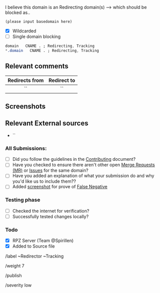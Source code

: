 I believe this domain is an Redirecting domain(s) --> which should be blocked as..

```
(please input basedomain here)
```

- [X] Wildcarded
- [ ] Single domain blocking

```css
domain   CNAME . ; Redirecting, Tracking
*.domain   CNAME . ; Redirecting, Tracking
```

## Relevant comments
<!-- Be as clear as possible: nobody can read your mind, and nobody is looking at your issue over your shoulder. -->
| Redirects from | Redirect to |
| :------------: | :---------: |
|       ``       |     ``      |


## Screenshots


## Relevant External sources
- ``

### All Submissions:
- [ ] Did you follow the guidelines in the [Contributing](CONTRIBUTING.md)
	  document?
- [ ] Have you checked to ensure there aren't other open
      [Merge Requests (MR)](../merge_requests) or [Issues](../../issues) for the
      same domain?
- [ ] Have you added an explanation of what your submission do and why you'd
	  like us to include them??
- [ ] Added [screenshot](https://mypdns.org/MypDNS/support/-/wikis/Screenshot)
	  for prove of [False Negative](https://mypdns.org/MypDNS/support/-/wikis/False-Negative)

### Testing phase
- [ ] Checked the internet for verification?
- [ ] Successfully tested changes locally?

### Todo
- [X] RPZ Server (Team @Spirillen)
- [X] Added to Source file

/label ~Redirector ~Tracking

/weight 7

/publish

/severity low
